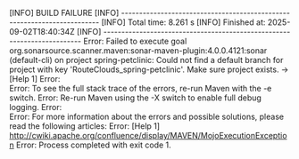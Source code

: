 [INFO] BUILD FAILURE
[INFO] ------------------------------------------------------------------------
[INFO] Total time:  8.261 s
[INFO] Finished at: 2025-09-02T18:40:34Z
[INFO] ------------------------------------------------------------------------
Error:  Failed to execute goal org.sonarsource.scanner.maven:sonar-maven-plugin:4.0.0.4121:sonar (default-cli) on project spring-petclinic: Could not find a default branch for project with key 'RouteClouds_spring-petclinic'. Make sure project exists. -> [Help 1]
Error:  
Error:  To see the full stack trace of the errors, re-run Maven with the -e switch.
Error:  Re-run Maven using the -X switch to enable full debug logging.
Error:  
Error:  For more information about the errors and possible solutions, please read the following articles:
Error:  [Help 1] http://cwiki.apache.org/confluence/display/MAVEN/MojoExecutionException
Error: Process completed with exit code 1.
